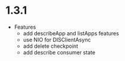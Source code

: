 # 1.3.1

- Features
  * add describeApp and listApps features
  * use NIO for DISClientAsync 
  * add delete checkpoint
  * add describe consumer state

